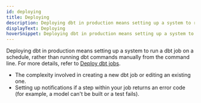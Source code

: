 ```yaml
---
id: deploying
title: Deploying
description: Deploying dbt in production means setting up a system to run a dbt job on a schedule, rather than running dbt commands manually from the command line.
displayText: Deploying
hoverSnippet: Deploying dbt in production means setting up a system to run a dbt job on a schedule, rather than running dbt commands manually from the command line.
---
```


Deploying dbt in production means setting up a system to run a dbt job on a schedule, rather than running dbt commands manually from the command line. For more details, refer to [Deploy dbt jobs](/docs/deploy/deployments). 



- The complexity involved in creating a new dbt job or editing an existing one.
- Setting up notifications if a step within your job returns an error code (for example, a model can't be built or a test fails).
